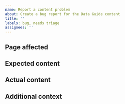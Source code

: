 ```yaml
---
name: Report a content problem
about: Create a bug report for the Data Guide content
title: ''
labels: bug, needs triage
assignees: ''
---
```


## Page affected

<!-- What page in the Data Guide requires attention? -->

## Expected content

<!-- A clear and concise description of what the article should contain. -->

## Actual content

<!-- A clear and concise description of what the article actually says. -->

## Additional context

<!-- Add any other context about the problem here. -->
